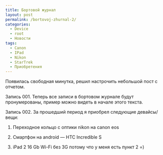 ```yaml
---
title: Бортовой журнал
layout: post
permalink: /bortovoj-zhurnal-2/
categories:
  - Device
  - root
  - Новости
tags:
  - Canon
  - IPad
  - Nikon
  - StarTrek
  - Приобретения
---
```

Появилась свободная минутка, решил настрочить небольшой пост с отчетом. <!--more-->

Запись 001. Теперь все записи в бортовом журнале будут пронумерованы, пример можно видеть в начале этого текста.

Запись 002. За прошедший период я приобрел следующие девайсы/вещи:

1) Переходное кольцо с оптики nikon на canon eos

2) Смартфон на android &#8212; HTC Incredible S

3) iPad 2 16 Gb Wi-Fi без 3G потому что у меня есть пункт 2 =)